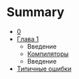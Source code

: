 # Summary

* [0](README.md)
* [Глава 1](glava_1.md)
   * Введение
   * [Компиляторы](kompilyatori.md)
   * Введение
* [Типичные ошибки](tipichnie_oshibki.md)

